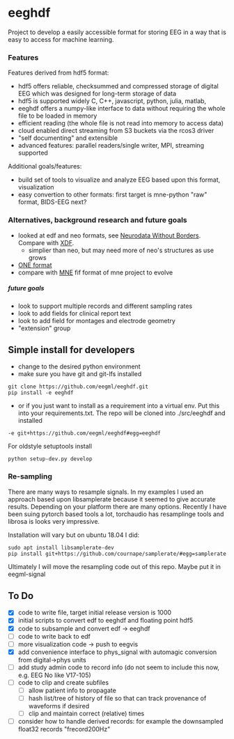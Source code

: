 # eeghdf

Project to develop a easily accessible format for storing EEG in a way that is easy to access for machine learning.

### Features
Features derived from hdf5 format:
- hdf5 offers reliable, checksummed and compressed storage of digital EEG which was designed for long-term storage of data
- hdf5 is supported widely C, C++, javascript, python, julia, matlab, 
- eeghdf offers a numpy-like interface to data without requiring the whole file to be loaded in memory
- efficient reading (the whole file is not read into memory to access data)
- cloud enabled direct streaming from S3 buckets via the rcos3 driver
- "self documenting" and extensible
- advanced features: parallel readers/single writer, MPI, streaming supported

Additional goals/features:
- build set of tools to visualize and analyze EEG based upon this format, visualization
- easy convertion to other formats: first target is mne-python "raw" format, BIDS-EEG next?

### Alternatives, background research and future goals
  
- looked at edf and neo formats, see [Neurodata Without Borders](https://github.com/NeurodataWithoutBorders). Compare with [XDF](https://github.com/sccn/xdf/).
  - simplier than neo, but may need more of neo's structures as use grows
- [ONE format](https://int-brain-lab.github.io/ONE/one_reference.html)
- compare with [MNE](http://martinos.org/mne/stable/index.html) fif format of mne project to evolve


##### future goals
- look to support multiple records and different sampling rates
- look to add fields for clinical report text
- look to add field for montages and electrode geometry
- "extension" group



## Simple install for developers
- change to the desired python environment
- make sure you have git and git-lfs installed
```
git clone https://github.com/eegml/eeghdf.git 
pip install -e eeghdf
```
- or if you just want to install as a requirement into a virtual env. Put this into your requirements.txt. The repo will be cloned into ./src/eeghdf and installed
```
-e git+https://github.com/eegml/eeghdf#egg=eeghdf

```

For oldstyle setuptools install
```
python setup-dev.py develop
```

### Re-sampling 
There are many ways to resample signals. In my examples I used an approach based upon libsamplerate because it seemed to give accurate results. Depending on your
platform there are many options. Recently I have been suing pytorch based tools a lot, torchaudio has resamplinge tools and librosa is looks very impressive.

Installation will vary but on ubuntu 18.04 I did:
```
sudo apt install libsamplerate-dev
pip install git+https://github.com/cournape/samplerate/#egg=samplerate
```

Ultimately I will move the resampling code out of this repo. Maybe put it in eegml-signal

## To Do

- [x] code to write file, target initial release version is 1000
- [X] initial scripts to convert edf to eeghdf and floating point hdf5
- [x] code to subsample and convert edf -> eeghdf
- [ ] code to write back to edf
- [ ] more visualization code -> push to eegvis
- [x] add convenience interface to phys_signal with automagic conversion from digital->phys units
- [ ] add study admin code to record info (do not seem to include this now, e.g. EEG No like V17-105)
- [ ] code to clip and create subfiles
  - [ ] allow patient info to propagate
  - [ ] hash list/tree of history of file so that can track provenance of waveforms if desired
  - [ ] clip and maintain correct (relative) times
- [ ] consider how to handle derived records: for example the downsampled float32 records "frecord200Hz" 
